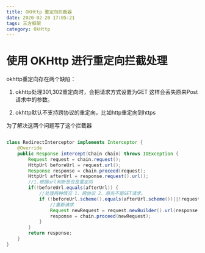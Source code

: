 ```yaml
---
title: OKHttp 重定向拦截器
date: 2020-02-20 17:05:21
tags: 三方框架
category: OkHttp
---
```

# 使用 OKHttp 进行重定向拦截处理


okhttp重定向存在两个缺陷：

1. okhttp处理301,302重定向时，会把请求方式设置为GET
这样会丢失原来Post请求中的参数。

2. okhttp默认不支持跨协议的重定向，比如http重定向到https

<!-- more -->

为了解决这两个问题写了这个拦截器


```java

class RedirectInterceptor implements Interceptor {
    @Override
    public Response intercept(Chain chain) throws IOException {
        Request request = chain.request();
        HttpUrl beforeUrl = request.url();
        Response response = chain.proceed(request);
        HttpUrl afterUrl = response.request().url();
        //1.根据url判断是否是重定向
        if(!beforeUrl.equals(afterUrl)) {
            //处理两种情况 1、跨协议 2、原先不是GET请求。
            if (!beforeUrl.scheme().equals(afterUrl.scheme())||!request.method().equals("GET")) {
                //重新请求
                Request newRequest = request.newBuilder().url(response.request().url()).build();
                response = chain.proceed(newRequest);
            }
        }
        return response;
    }
}
```


